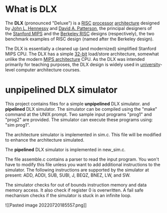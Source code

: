 # What is DLX
The **DLX** (pronounced "Deluxe") is a [RISC](https://en.wikipedia.org/wiki/Reduced_instruction_set_computer "Reduced instruction set computer") [processor](https://en.wikipedia.org/wiki/Central_processing_unit "Central processing unit") [architecture](https://en.wikipedia.org/wiki/Computer_architecture "Computer architecture") designed by [John L. Hennessy](https://en.wikipedia.org/wiki/John_L._Hennessy "John L. Hennessy") and [David A. Patterson](https://en.wikipedia.org/wiki/David_Patterson_(computer_scientist) "David Patterson (computer scientist)"), the principal designers of the [Stanford MIPS](https://en.wikipedia.org/wiki/Stanford_MIPS "Stanford MIPS") and the [Berkeley RISC](https://en.wikipedia.org/wiki/Berkeley_RISC "Berkeley RISC") designs (respectively), the two benchmark examples of RISC design (named after the Berkeley design).

The DLX is essentially a cleaned up (and modernized) simplified Stanford MIPS CPU. The DLX has a simple [32-bit](https://en.wikipedia.org/wiki/32-bit_computing "32-bit computing") load/store architecture, somewhat unlike the modern [MIPS architecture](https://en.wikipedia.org/wiki/MIPS_architecture "MIPS architecture") CPU. As the DLX was intended primarily for teaching purposes, the DLX design is widely used in [university](https://en.wikipedia.org/wiki/University "University")-level computer architecture courses.

# unpipelined DLX simulator

This project contains files for a simple **unpipelined** DLX simulator. and **pipelined** DLX simulator. The simulator can be compiled using the "make" command at the UNIX prompt. Two
sample input programs "prog1" and "prog2" are provided. The simulator can
execute these programs using: "sim prog1".

The architecture simulator is implemented in sim.c. This file will be
modified to enhance the architecture simulated. 

 The **pipelined** DLX simulator is implemented in new_sim.c. 

The file assemble.c contains a parser to read the input program. You won't have to modify this file unless you want to add additional instructions to the simulator. The following instructions are supported by the simulator at present:
ADD, ADDI, SUB, SUBI, J, BEQZ, BNEZ, LW, and SW.

The simulator checks for out of bounds instruction memory and data memory
access. It also check if register 0 is overwritten. A fail safe mechanism
checks if the simulator is stuck in an infinite loop.

![[Pasted image 20220720185557.png]]